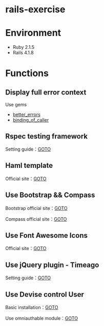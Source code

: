 rails-exercise
==============

# Environment

- Ruby 2.1.5
- Rails 4.1.8

# Functions

## Display full error context

Use gems

- [better_errors](https://github.com/charliesome/better_errors)
- [binding_of_caller](https://github.com/banister/binding_of_caller)

## Rspec testing framework

Setting guide：[GOTO](http://chouandy.logdown.com/posts/241718-configure-rspec-testing-environment)

## Haml template

Official site：[GOTO](http://haml.info/)

## Use Bootstrap && Compass

Bootstrap official site：[GOTO](http://getbootstrap.com/)

Compass official site：[GOTO](http://compass-style.org/)

## Use Font Awesome Icons

Official site：[GOTO](http://fortawesome.github.io/Font-Awesome/)

## Use jQuery plugin - Timeago

Setting guide：[GOTO](http://chouandy.logdown.com/posts/244907-use-jquery-plugin-timeago)

## Use Devise control User

Basic installation：[GOTO](http://chouandy.logdown.com/posts/245117-devise-part-1-basic-installation)

Use omniauthable module：[GOTO](http://chouandy.logdown.com/posts/245192-devise-part-2-use-omniauthable-module)